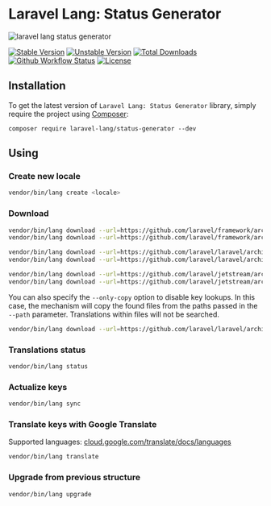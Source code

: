 # Laravel Lang: Status Generator

![laravel lang status generator](https://preview.dragon-code.pro/laravel-lang/status-generator.svg?brand=laravel&mode=dark)

[![Stable Version][badge_stable]][link_packagist]
[![Unstable Version][badge_unstable]][link_packagist]
[![Total Downloads][badge_downloads]][link_packagist]
[![Github Workflow Status][badge_build]][link_build]
[![License][badge_license]][link_license]


## Installation

To get the latest version of `Laravel Lang: Status Generator` library, simply require the project using [Composer](https://getcomposer.org):

```
composer require laravel-lang/status-generator --dev
```

## Using

### Create new locale

```bash
vendor/bin/lang create <locale>
```

### Download

```bash
vendor/bin/lang download --url=https://github.com/laravel/framework/archive/refs/heads/9.x.zip --project=framework --ver=9.x
vendor/bin/lang download --url=https://github.com/laravel/framework/archive/refs/heads/8.x.zip --project=framework --ver=8.x

vendor/bin/lang download --url=https://github.com/laravel/laravel/archive/refs/heads/9.x.zip --project=laravel --ver=9.x --copy=lang
vendor/bin/lang download --url=https://github.com/laravel/laravel/archive/refs/heads/8.x.zip --project=laravel --ver=8.x --copy=lang --copy=resources/lang

vendor/bin/lang download --url=https://github.com/laravel/jetstream/archive/refs/heads/2.x.zip --project=jetstream --ver=2.x
vendor/bin/lang download --url=https://github.com/laravel/jetstream/archive/refs/heads/1.x.zip --project=jetstream --ver=1.x
```

You can also specify the `--only-copy` option to disable key lookups.
In this case, the mechanism will copy the found files from the paths passed in the `--path` parameter.
Translations within files will not be searched.

```bash
vendor/bin/lang download --url=https://github.com/laravel/laravel/archive/refs/heads/8.x.zip --project=laravel --ver=8.x --copy=lang --copy=resources/lang --only-copy
```

### Translations status

```bash
vendor/bin/lang status
```

### Actualize keys

```bash
vendor/bin/lang sync
```

### Translate keys with Google Translate

Supported languages: [cloud.google.com/translate/docs/languages](https://cloud.google.com/translate/docs/languages)

```bash
vendor/bin/lang translate
```

### Upgrade from previous structure

```bash
vendor/bin/lang upgrade
```

[badge_build]:      https://img.shields.io/github/actions/workflow/status/laravel-lang/status-generator/phpunit.yml?branch=main&style=flat-square

[badge_stable]:     https://img.shields.io/github/v/release/laravel-lang/status-generator?label=stable&style=flat-square

[badge_unstable]:   https://img.shields.io/badge/unstable-dev--main-orange?style=flat-square

[badge_downloads]:  https://img.shields.io/packagist/dt/laravel-lang/status-generator.svg?style=flat-square

[badge_license]:    https://img.shields.io/packagist/l/laravel-lang/status-generator.svg?style=flat-square

[link_build]:       https://github.com/laravel-lang/status-generator/actions

[link_packagist]:   https://packagist.org/packages/laravel-lang/status-generator

[link_license]:     LICENSE

